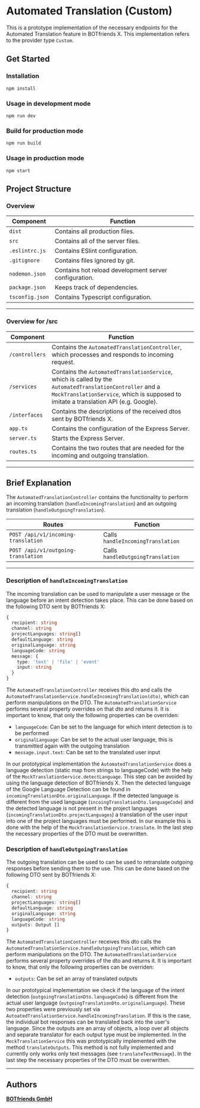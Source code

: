 # Automated Translation (Custom)

This is a prototype implementation of the necessary endpoints for the Automated Translation feature in BOTfriends X. This implementation refers to the provider type ```Custom```.


## Get Started

### Installation

``` shell
npm install
```

### Usage in development mode

``` shell
npm run dev
```

### Build for production mode

``` shell
npm run build
```

### Usage in production mode

``` shell
npm start
```

## Project Structure

### Overview

| Component | Function |
| ------ | --------------- |
| ```dist``` | Contains all production files. |
| ```src``` | Contains all of the server files. |
| ```.eslintrc.js``` | Contains ESlint configuration. |
| ```.gitignore``` | Contains files ignored by git. |
| ```nodemon.json``` | Contains hot reload development server configuration. |
| ```package.json``` | Keeps track of dependencies. |
| ```tsconfig.json``` | Contains Typescript configuration. |

---

### Overview for /src

| Component | Function |
| ------ | --------------- |
| ```/controllers``` | Contains the ```AutomatedTranslationController```, which processes and responds to incoming request. |
| ```/services``` | Contains the ```AutomatedTranslationService```, which is called by the ```AutomatedTranslationController``` and a ```MockTranslationService```, which is supposed to imitate a translation API (e.g. Google).  |
| ```/interfaces``` | Contains the descriptions of the received dtos sent by BOTfriends X. |
| ```app.ts``` | Contains the configuration of the Express Server. |
| ```server.ts``` | Starts the Express Server. |
| ```routes.ts``` | Contains the two routes that are needed for the incoming and outgoing translation.  |
---

## Brief Explanation

The ```AutomatedTranslationController``` contains the functionality to perform an incoming translation (```handleIncomingTranslation```) and an outgoing translation (```handleOutgoingTranslation```). 

| Routes | Function |
| ------ | --------------- |
| ```POST /api/v1/incoming-translation``` | Calls ```handleIncomingTranslation``` |
| ```POST /api/v1/outgoing-translation``` | Calls ```handleOutgoingTranslation``` |
---

### Description of ```handleIncomingTranslation```

The incoming translation can be used to manipulate a user message or the language before an intent detection takes place. This can be done based on the following DTO sent by BOTfriends X:

```ts
{
  recipient: string
  channel: string
  projectLanguages: string[]
  defaultLanguage: string
  originalLanguage: string
  languageCode: string
  message: {
    type: 'text' | 'file' | 'event'
    input: string
  }
}
```

The ```AutomatedTranslationController``` receives this dto and calls the ```AutomatedTranslationService.handleIncomingTranslation(dto)```, which can perform manipulations on the DTO. The ```AutomatedTranslationService``` performs several property overrides on that dto and returns it. It is important to know, that only the following properties can be overriden: 
* ```languageCode```: Can be set to the language for which intent detection is to be performed
* ``originalLanguage``: Can be set to the actual user language, this is transmitted again with the outgoing translation
* ```message.input.text```: Can be set to the translated user input

In our prototypical implementation the ```AutomatedTranslationService``` does a language detection (static map from strings to languageCode) with the help of the ```MockTranslationService.detectLanguage```. This step can be avoided by using the language detection of BOTfriends X. Then the detected language of the Google Language Detection can be found in ```incomingTranslationDto.originalLanguage```. If the detected language is different from the used language (```incoingTranslationDto.languageCode```) and the detected language is not present in the project languages (```incomingTranslationDto.projectLanguages```) a translation of the user input into one of the project languages must be performed. In our example this is done with the help of the ```MockTranslationService.translate```. In the last step the necessary properties of the DTO must be overwritten. 

### Description of ```handleOutgoingTranslation```

The outgoing translation can be used to can be used to retranslate outgoing responses before sending them to the use. This can be done based on the following DTO sent by BOTfriends X:

```ts
{
  recipient: string
  channel: string
  projectLanguages: string[]
  defaultLanguage: string
  originalLanguage: string
  languageCode: string
  outputs: Output []
}
```

The ```AutomatedTranslationController``` receives this dto calls the ```AutomatedTranslationService.handleOutgoingTranslation```, which can perform manipulations on the DTO. The ```AutomatedTranslationService``` performs several property overrides of the dto and returns it. It is important to know, that only the following properties can be overriden: 
* ```outputs```: Can be set an array of translated outputs

In our prototypical implementation we check if the language of the intent detection (```outgoingTranslationDto.languageCode```) is different from the actual user language (```outgoingTranslationDto.originalLanguage```). These two properties were previously set via ```AutoatedTranslationService.handleIncomingTranslation```. If this is the case, the individual bot responses can be translated back into the user's language. Since the outputs are an array of objects, a loop over all objects and separate translator for each output type must be implemented. In the ```MockTranslationService``` this was prototypically implemented with the method ```translateOutputs```. This method is not fully implemented and currently only works only text messages (see ```translateTextMessage```). In the last step the necessary properties of the DTO must be overwritten. 

---

## Authors

[**BOTfriends GmbH**](https://botfriends.de)

